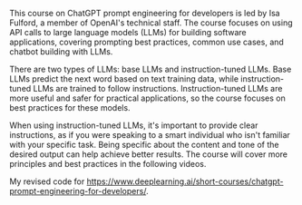 This course on ChatGPT prompt engineering for developers is led by Isa Fulford, a member of OpenAI's technical staff. The course focuses on using API calls to large language models (LLMs) for building software applications, covering prompting best practices, common use cases, and chatbot building with LLMs.

There are two types of LLMs: base LLMs and instruction-tuned LLMs. Base LLMs predict the next word based on text training data, while instruction-tuned LLMs are trained to follow instructions. Instruction-tuned LLMs are more useful and safer for practical applications, so the course focuses on best practices for these models.

When using instruction-tuned LLMs, it's important to provide clear instructions, as if you were speaking to a smart individual who isn't familiar with your specific task. Being specific about the content and tone of the desired output can help achieve better results. The course will cover more principles and best practices in the following videos.

My revised code for https://www.deeplearning.ai/short-courses/chatgpt-prompt-engineering-for-developers/.